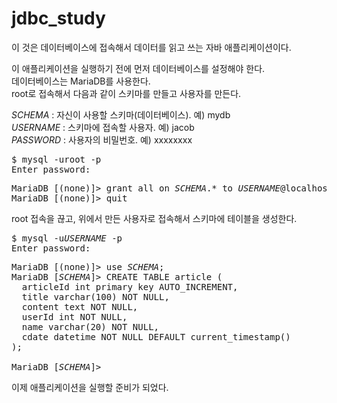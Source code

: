 # jdbc_study

이 것은 데이터베이스에 접속해서 데이터를 읽고 쓰는 자바 애플리케이션이다.

이 애플리케이션을 실행하기 전에 먼저 데이터베이스를 설정해야 한다.\
데이터베이스는 MariaDB를 사용한다.\
root로 접속해서 다음과 같이 스키마를 만들고 사용자를 만든다.

*SCHEMA* : 자신이 사용할 스키마(데이터베이스). 예) mydb\
*USERNAME* : 스키마에 접속할 사용자. 예) jacob\
*PASSWORD* : 사용자의 비밀번호. 예) xxxxxxxx

<pre>
$ mysql -uroot -p
Enter password:
</pre>

<pre>
MariaDB [(none)]> grant all on <i>SCHEMA</i>.* to <i>USERNAME</i>@localhost identified by '<i>PASSWORD</i>';
MariaDB [(none)]> quit
</pre>

root 접속을 끊고, 위에서 만든 사용자로 접속해서 스키마에 테이블을 생성한다.

<pre>
$ mysql -u<i>USERNAME</i> -p
Enter password:
</pre>

<pre>
MariaDB [(none)]> use <i>SCHEMA</i>;
MariaDB [<i>SCHEMA</i>]> CREATE TABLE article (
  articleId int primary key AUTO_INCREMENT,
  title varchar(100) NOT NULL,
  content text NOT NULL,
  userId int NOT NULL,
  name varchar(20) NOT NULL,
  cdate datetime NOT NULL DEFAULT current_timestamp()
);

MariaDB [<i>SCHEMA</i>]>
</pre>

이제 애플리케이션을 실행할 준비가 되었다.
